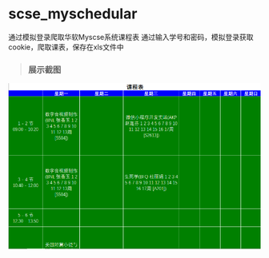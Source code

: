 # scse_myschedular
通过模拟登录爬取华软Myscse系统课程表
通过输入学号和密码，模拟登录获取cookie，爬取课表，保存在xls文件中

> ### 展示截图

![show1](./show_images/show1.png)

